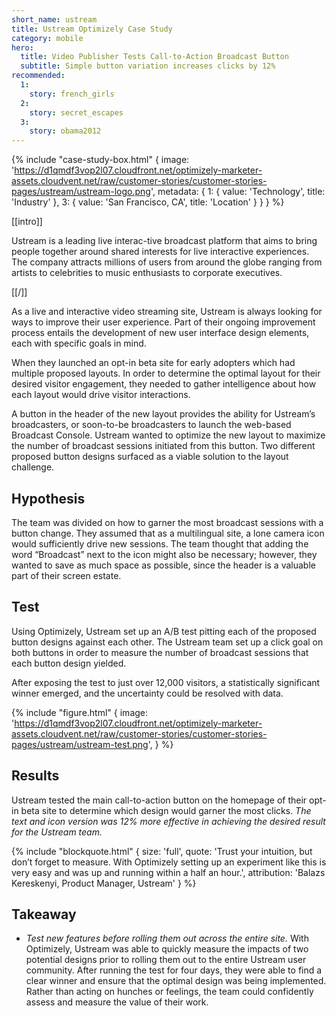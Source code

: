 ```yaml
---
short_name: ustream
title: Ustream Optimizely Case Study
category: mobile
hero:
  title: Video Publisher Tests Call-to-Action Broadcast Button
  subtitle: Simple button variation increases clicks by 12%
recommended:
  1:
    story: french_girls
  2:
    story: secret_escapes
  3:
    story: obama2012
---
```

{% include "case-study-box.html"
    {
    image: 'https://d1qmdf3vop2l07.cloudfront.net/optimizely-marketer-assets.cloudvent.net/raw/customer-stories/customer-stories-pages/ustream/ustream-logo.png',
    metadata: {
      1: {
        value: 'Technology',
        title: 'Industry'
      },
      3: {
        value: 'San Francisco, CA',
        title: 'Location'
      }
    }
  }
%}

[[intro]]

Ustream is a leading live interac-tive broadcast platform that aims to bring people together around shared interests for live interactive experiences. The company attracts millions of users from around the globe ranging from artists to celebrities to music enthusiasts to corporate executives.

[[/]]

As a live and interactive video streaming site, Ustream is always looking for ways to improve their user experience. Part of their ongoing improvement process entails the development of new user interface design elements, each with specific goals in mind.

When they launched an opt-in beta site for early adopters which had multiple proposed layouts. In order to determine the optimal layout for their desired visitor engagement, they needed to gather intelligence about how each layout would drive visitor interactions.

A button in the header of the new layout provides the ability for Ustream’s broadcasters, or soon-to-be broadcasters to launch the web-based Broadcast Console. Ustream wanted to optimize the new layout to maximize the number of broadcast sessions initiated from this button. Two different proposed button designs surfaced as a viable solution to the layout challenge.

## Hypothesis

The team was divided on how to garner the most broadcast sessions with a button change. They assumed that as a multilingual site, a lone camera icon would sufficiently drive new sessions. The team thought that adding the word “Broadcast” next to the icon might also be necessary; however, they wanted to save as much space as possible, since the header is a valuable part of their screen estate.

## Test

Using Optimizely, Ustream set up an A/B test pitting each of the proposed button designs against each other.  The Ustream team set up a click goal on both buttons in order to measure the number of broadcast sessions that each button design yielded.

After exposing the test to just over 12,000 visitors, a statistically significant winner emerged, and the uncertainty could be resolved with data.

{% include "figure.html"
  {
    image: 'https://d1qmdf3vop2l07.cloudfront.net/optimizely-marketer-assets.cloudvent.net/raw/customer-stories/customer-stories-pages/ustream/ustream-test.png',
  }
%}

## Results

Ustream tested the main call-to-action button on the homepage of their opt-in beta site to determine which design would garner the most clicks. *The text and icon version was 12% more effective in achieving the desired result for the Ustream team.*

{% include "blockquote.html"
  {
    size: 'full',
    quote: 'Trust your intuition, but don’t forget to measure. With Optimizely setting up an experiment like this is very easy and was up and running within a half an hour.',
    attribution: 'Balazs Kereskenyi, Product Manager, Ustream'
  }
%}

## Takeaway

* *Test new features before rolling them out across the entire site.* With Optimizely, Ustream was able to quickly measure the impacts of two potential designs prior to rolling them out to the entire Ustream user community.  After running the test for four days, they were able to find a clear winner and ensure that the optimal design was being implemented. Rather than acting on hunches or feelings, the team could confidently assess and measure the value of their work.
